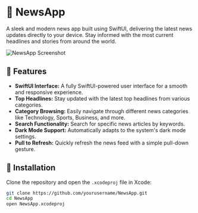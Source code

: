 # 📰 NewsApp

A sleek and modern news app built using SwiftUI, delivering the latest news updates directly to your device. Stay informed with the most current headlines and stories from around the world.

![NewsApp Screenshot](link-to-screenshot.png)

## 📱 Features

- **SwiftUI Interface:** A fully SwiftUI-powered user interface for a smooth and responsive experience.
- **Top Headlines:** Stay updated with the latest top headlines from various categories.
- **Category Browsing:** Easily navigate through different news categories like Technology, Sports, Business, and more.
- **Search Functionality:** Search for specific news articles by keywords.
- **Dark Mode Support:** Automatically adapts to the system's dark mode settings.
- **Pull to Refresh:** Quickly refresh the news feed with a simple pull-down gesture.

## 🚀 Installation

Clone the repository and open the `.xcodeproj` file in Xcode:

```bash
git clone https://github.com/yourusername/NewsApp.git
cd NewsApp
open NewsApp.xcodeproj
